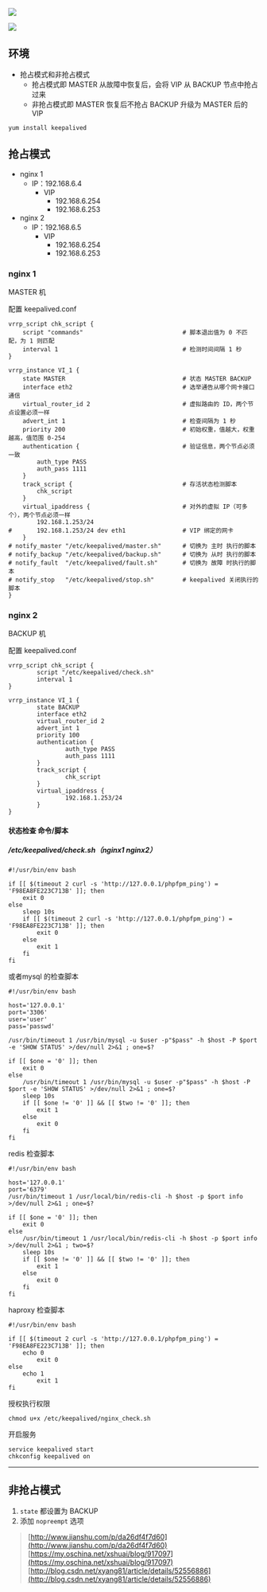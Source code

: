 ![](img/img1.png)

![](img/img2.png)

## 环境

* 抢占模式和非抢占模式
  * 抢占模式即 MASTER 从故障中恢复后，会将 VIP 从 BACKUP 节点中抢占过来
  * 非抢占模式即 MASTER 恢复后不抢占 BACKUP 升级为 MASTER 后的 VIP

```shell
yum install keepalived
```





## 抢占模式

* nginx 1
  * IP：192.168.6.4
    * VIP
      * 192.168.6.254
      * 192.168.6.253
* nginx 2
  * IP：192.168.6.5
    * VIP
      * 192.168.6.254
      * 192.168.6.253

### nginx 1

MASTER 机

配置 keepalived.conf

```
vrrp_script chk_script {
    script "commands"                            # 脚本退出值为 0 不匹配，为 1 则匹配
    interval 1                                   # 检测时间间隔 1 秒
}

vrrp_instance VI_1 {
    state MASTER                                 # 状态 MASTER BACKUP
    interface eth2                               # 选举通告从哪个网卡接口通信
    virtual_router_id 2                          # 虚拟路由的 ID，两个节点设置必须一样
    advert_int 1                                 # 检查间隔为 1 秒
    priority 200                                 # 初始权重，值越大，权重越高，值范围 0-254
    authentication {                             # 验证信息，两个节点必须一致
        auth_type PASS
        auth_pass 1111
    }
    track_script {                               # 存活状态检测脚本
        chk_script
    }
    virtual_ipaddress {                          # 对外的虚拟 IP（可多个），两个节点必须一样
        192.168.1.253/24
#       192.168.1.253/24 dev eth1                # VIP 绑定的网卡        
    }
# notify_master "/etc/keepalived/master.sh"      # 切换为 主时 执行的脚本
# notify_backup "/etc/keepalived/backup.sh"      # 切换为 从时 执行的脚本
# notify_fault  "/etc/keepalived/fault.sh"       # 切换为 故障 时执行的脚本
# notify_stop   "/etc/keepalived/stop.sh"        # keepalived 关闭执行的脚本
}
```

### nginx 2

BACKUP 机

配置 keepalived.conf

```
vrrp_script chk_script {
        script "/etc/keepalived/check.sh"
        interval 1
}

vrrp_instance VI_1 {
        state BACKUP
        interface eth2
        virtual_router_id 2
        advert_int 1
        priority 100
        authentication { 
                auth_type PASS
                auth_pass 1111
        }
        track_script { 
                chk_script
        }
        virtual_ipaddress { 
                192.168.1.253/24
        }
}
```

#### 状态检查 命令/脚本

##### /etc/keepalived/check.sh（nginx1 nginx2）

```
#!/usr/bin/env bash

if [[ $(timeout 2 curl -s 'http://127.0.0.1/phpfpm_ping') = 'F98EA8FE223C713B' ]]; then
    exit 0
else
    sleep 10s
    if [[ $(timeout 2 curl -s 'http://127.0.0.1/phpfpm_ping') = 'F98EA8FE223C713B' ]]; then
        exit 0
    else
        exit 1
    fi
fi
```

或者mysql 的检查脚本

```
#!/usr/bin/env bash

host='127.0.0.1'
port='3306'
user='user'
pass='passwd'

/usr/bin/timeout 1 /usr/bin/mysql -u $user -p"$pass" -h $host -P $port -e 'SHOW STATUS' >/dev/null 2>&1 ; one=$?

if [[ $one = '0' ]]; then
    exit 0
else
    /usr/bin/timeout 1 /usr/bin/mysql -u $user -p"$pass" -h $host -P $port -e 'SHOW STATUS' >/dev/null 2>&1 ; one=$?
    sleep 10s
    if [[ $one != '0' ]] && [[ $two != '0' ]]; then
        exit 1
    else
        exit 0
    fi
fi
```

redis 检查脚本

```
#!/usr/bin/env bash

host='127.0.0.1'
port='6379'
/usr/bin/timeout 1 /usr/local/bin/redis-cli -h $host -p $port info >/dev/null 2>&1 ; one=$?

if [[ $one = '0' ]]; then
    exit 0
else
    /usr/bin/timeout 1 /usr/local/bin/redis-cli -h $host -p $port info >/dev/null 2>&1 ; two=$?
    sleep 10s
    if [[ $one != '0' ]] && [[ $two != '0' ]]; then
        exit 1
    else
        exit 0
    fi
fi
```

haproxy 检查脚本

```
#!/usr/bin/env bash

if [[ $(timeout 2 curl -s 'http://127.0.0.1/phpfpm_ping') = 'F98EA8FE223C713B' ]]; then
    echo 0
        exit 0
else
    echo 1
        exit 1
fi
```

授权执行权限

```
chmod u+x /etc/keepalived/nginx_check.sh
```

开启服务

```
service keepalived start
chkconfig keepalived on
```

---





## 非抢占模式

1. `state` 都设置为 BACKUP
2. 添加 `nopreempt` 选项





> [http://www.jianshu.com/p/da26df4f7d60](http://www.jianshu.com/p/da26df4f7d60)  
> [https://my.oschina.net/xshuai/blog/917097](https://my.oschina.net/xshuai/blog/917097)  
> [http://blog.csdn.net/xyang81/article/details/52556886](http://blog.csdn.net/xyang81/article/details/52556886)



